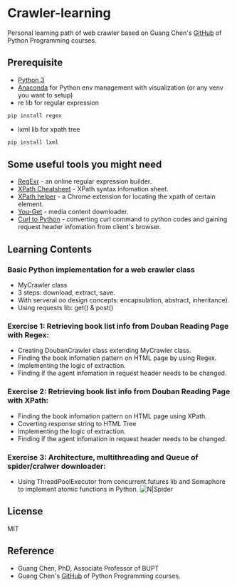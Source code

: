# Crawler-learning
Personal learning path of web crawler based on Guang Chen's [GitHub] of Python Programming courses.

## Prerequisite
  - [Python 3]
  - [Anaconda] for Python env management with visualization (or any venv you want to setup)
  - re lib for regular expression
  ```sh
  pip install regex
  ```
  - lxml lib for xpath tree
  ```sh
  pip install lxml
  ```

## Some useful tools you might need
  - [RegExr] - an online regular expression builder.
  - [XPath Cheatsheet] - XPath syntax infomation sheet.
  - [XPath helper] - a Chrome extension for locating the xpath of certain element.
  - [You-Get] - media content downloader.
  - [Curl to Python] - converting curl command to python codes and gaining request header infomation from client's browser.


## Learning Contents
### Basic Python implementation for a web crawler class
  - MyCrawler class
  - 3 steps: download, extract, save.
  - With serveral oo design concepts: encapsulation, abstract, inheritance).
  - Using requests lib: get() & post()

### Exercise 1: Retrieving book list info from Douban Reading Page with Regex:
  - Creating DoubanCrawler class extending MyCrawler class.
  - Finding the book infomation pattern on HTML page by using Regex.
  - Implementing the logic of extraction.
  - Finding if the agent infomation in request header needs to be changed.

### Exercise 2: Retrieving book list info from Douban Reading Page with XPath:
  - Finding the book infomation pattern on HTML page using XPath.
  - Coverting response string to HTML Tree
  - Implementing the logic of extraction.
  - Finding if the agent infomation in request header needs to be changed.

### Exercise 3: Architecture, multithreading and Queue of spider/cralwer downloader:
  - Using ThreadPoolExecutor from concurrent.futures lib and Semaphore to implement atomic functions in Python.
  ![N|Spider](https://upload.wikimedia.org/wikipedia/commons/thumb/d/df/WebCrawlerArchitecture.svg/1920px-WebCrawlerArchitecture.svg.png)

## License
MIT

## Reference
  - Guang Chen, PhD, Associate Professor of BUPT
  - Guang Chen's [GitHub] of Python Programming courses.


[Anaconda]: <https://www.anaconda.com/products/individual>
[Python 3]: <https://www.python.org/downloads/>
[RegExr]: <https://regexr.com/>
[XPath Cheatsheet]: <https://devhints.io/xpath>
[XPath helper]: <https://chrome.google.com/webstore/detail/xpath-helper/hgimnogjllphhhkhlmebbmlgjoejdpjl>
[You-Get]: <https://you-get.org/>
[Curl to Python]: <https://curl.trillworks.com/>
[GitHub]: <https://github.com/fly51fly/Practical_Python_Programming>
